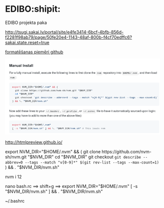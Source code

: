 # EDIBO:shipit:
EDIBO projekta paka


http://tsugi.sakai.lv/portal/site/e4fe3414-6bcf-4bfb-856d-f2281f98ab79/page/50fe20e4-1143-48af-800b-f4cf70edffc6?sakai.state.reset=true







[formatēšanas piemēri github](https://help.github.com/en/github/writing-on-github/basic-writing-and-formatting-syntax)


![ScreenshotExample](manualNvmManager.png)

http://htmlpreview.github.io/

export NVM_DIR="$HOME/.nvm" && (
  git clone https://github.com/nvm-sh/nvm.git "$NVM_DIR"
  cd "$NVM_DIR"
  git checkout `git describe --abbrev=0 --tags --match "v[0-9]*" $(git rev-list --tags --max-count=1)`
) && \. "$NVM_DIR/nvm.sh"

nvm i 12

nano bash.rc ==> shift+g ==>   export NVM_DIR="$HOME/.nvm"
[ -s "$NVM_DIR/nvm.sh" ] && \. "$NVM_DIR/nvm.sh"



~/.bashrc
